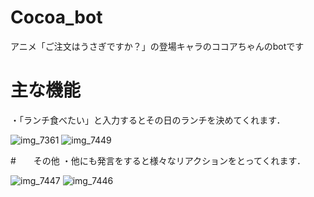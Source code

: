 # Cocoa_bot
アニメ「ご注文はうさぎですか？」の登場キャラのココアちゃんのbotです

# 主な機能
・「ランチ食べたい」と入力するとその日のランチを決めてくれます．

![img_7361](https://user-images.githubusercontent.com/38418653/48751534-3a44c580-ecc8-11e8-94cd-bb71fd1e902f.jpg)
![img_7449](https://user-images.githubusercontent.com/38418653/48751537-3d3fb600-ecc8-11e8-94f7-a280375c7586.jpg)

#　　その他
・他にも発言をすると様々なリアクションをとってくれます．

![img_7447](https://user-images.githubusercontent.com/38418653/48751539-40d33d00-ecc8-11e8-8df8-fcc4e9739592.jpg)
![img_7446](https://user-images.githubusercontent.com/38418653/48751541-429d0080-ecc8-11e8-8c38-aab0f811cc8f.jpg)



